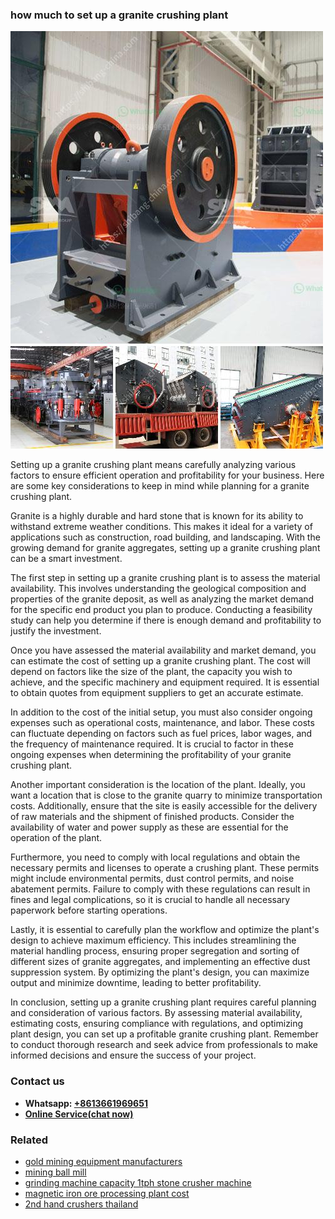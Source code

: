 <h3>how much to set up a granite crushing plant</h3><img src='1704951847.jpg' alt=''><p>Setting up a granite crushing plant means carefully analyzing various factors to ensure efficient operation and profitability for your business. Here are some key considerations to keep in mind while planning for a granite crushing plant.</p><p>Granite is a highly durable and hard stone that is known for its ability to withstand extreme weather conditions. This makes it ideal for a variety of applications such as construction, road building, and landscaping. With the growing demand for granite aggregates, setting up a granite crushing plant can be a smart investment.</p><p>The first step in setting up a granite crushing plant is to assess the material availability. This involves understanding the geological composition and properties of the granite deposit, as well as analyzing the market demand for the specific end product you plan to produce. Conducting a feasibility study can help you determine if there is enough demand and profitability to justify the investment.</p><p>Once you have assessed the material availability and market demand, you can estimate the cost of setting up a granite crushing plant. The cost will depend on factors like the size of the plant, the capacity you wish to achieve, and the specific machinery and equipment required. It is essential to obtain quotes from equipment suppliers to get an accurate estimate.</p><p>In addition to the cost of the initial setup, you must also consider ongoing expenses such as operational costs, maintenance, and labor. These costs can fluctuate depending on factors such as fuel prices, labor wages, and the frequency of maintenance required. It is crucial to factor in these ongoing expenses when determining the profitability of your granite crushing plant.</p><p>Another important consideration is the location of the plant. Ideally, you want a location that is close to the granite quarry to minimize transportation costs. Additionally, ensure that the site is easily accessible for the delivery of raw materials and the shipment of finished products. Consider the availability of water and power supply as these are essential for the operation of the plant.</p><p>Furthermore, you need to comply with local regulations and obtain the necessary permits and licenses to operate a crushing plant. These permits might include environmental permits, dust control permits, and noise abatement permits. Failure to comply with these regulations can result in fines and legal complications, so it is crucial to handle all necessary paperwork before starting operations.</p><p>Lastly, it is essential to carefully plan the workflow and optimize the plant's design to achieve maximum efficiency. This includes streamlining the material handling process, ensuring proper segregation and sorting of different sizes of granite aggregates, and implementing an effective dust suppression system. By optimizing the plant's design, you can maximize output and minimize downtime, leading to better profitability.</p><p>In conclusion, setting up a granite crushing plant requires careful planning and consideration of various factors. By assessing material availability, estimating costs, ensuring compliance with regulations, and optimizing plant design, you can set up a profitable granite crushing plant. Remember to conduct thorough research and seek advice from professionals to make informed decisions and ensure the success of your project.</p><h3>Contact us</h3><ul><li><strong>Whatsapp:&nbsp;<a href="https://wa.me/8613661969651">+8613661969651</a></strong></li><li><a href="https://swt.shibang-china.com/?git&amp;zhl&amp;how much to set up a granite crushing plant"><strong>Online Service(chat now)</strong></a></li></ul><h3>Related</h3><ul><li><a href='gold mining equipment manufacturers.md'>gold mining equipment manufacturers</a></li><li><a href='mining ball mill.md'>mining ball mill</a></li><li><a href='grinding machine capacity 1tph stone crusher machine.md'>grinding machine capacity 1tph stone crusher machine</a></li><li><a href='magnetic iron ore processing plant cost.md'>magnetic iron ore processing plant cost</a></li><li><a href='2nd hand crushers thailand.md'>2nd hand crushers thailand</a></li></ul>